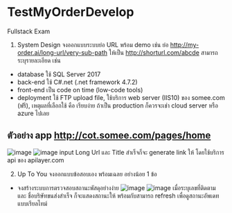 # TestMyOrderDevelop
Fullstack Exam

1. System Design
จงออกแบบระบบย่อ URL พร้อม demo เช่น ย่อ http://my-order.ai/long-url/very-sub-path ให้เป็น http://shorturl.com/abcde สามารถระบุรายละเอียด เช่น

* database ใช้ SQL Server 2017
* back-end ใช้ C#.net (.net framework 4.7.2)
* front-end เป็น code on time (low-code tools)
* deployment ใช้ FTP upload file, ใช้บริการ web server (IIS10) ของ somee.com (ฟรี), เหตุผลที่เลือกใช้ คือ เรียบง่าย ถ้าเป็น production ก็ควรจะเช่า cloud server หรือ azure ไปเลย 
## ตัวอย่าง app http://cot.somee.com/pages/home
![image](https://user-images.githubusercontent.com/114844869/193455988-1fed8ad4-79c7-41ca-84c2-6b1548f2624c.png)
![image](https://user-images.githubusercontent.com/114844869/193456030-0dc422c4-5d15-4e71-ade4-d4864c995be5.png)
input Long Url และ Title สำเร็จก็จะ generate link ให้ โดยใช้บริการ api ของ apilayer.com

2. Up To You
จงออกแบบข้อสอบเอง พร้อมเฉลย อย่างน้อย 1 ข้อ
* จงสร้างระบบการตรวจสอบสถานะพัสดุอย่างง่าย
![image](https://user-images.githubusercontent.com/114844869/193456267-c61b1740-d9f3-4dc9-8fc6-8c6855e21342.png)
![image](https://user-images.githubusercontent.com/114844869/193456317-78ca7242-275d-4325-92c6-e67554e7603d.png)
เมื่อระบุเลขที่ติดตาม และ ชื่อบริษัทขนส่งสำเร็จ ก็จะแสดงสถานะให้ พร้อมกับสามารถ refresh เพื่อดูสถานะอัพเดทแบบเรียลไทม์
